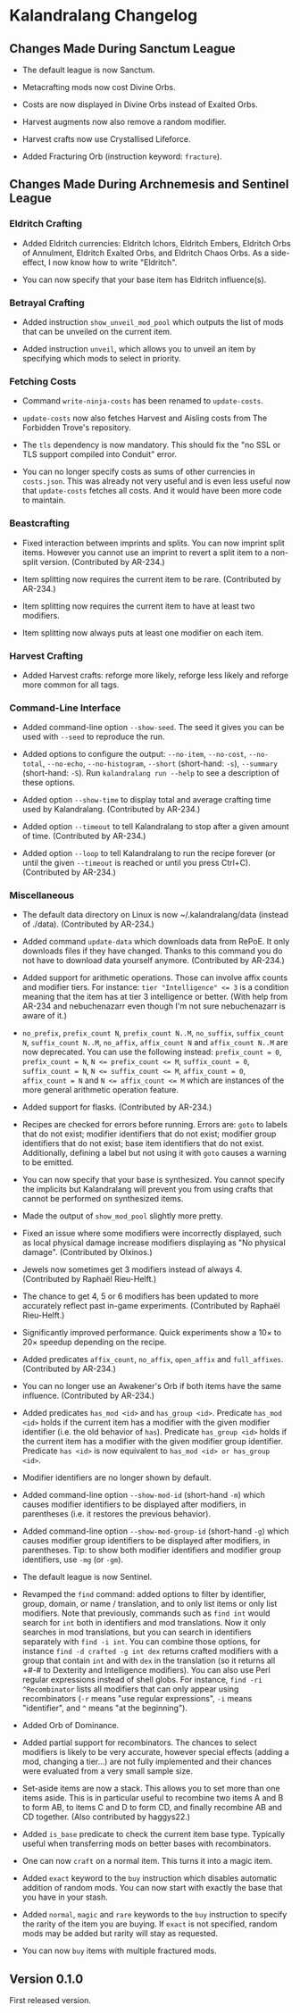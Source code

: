 # Kalandralang Changelog

## Changes Made During Sanctum League

- The default league is now Sanctum.

- Metacrafting mods now cost Divine Orbs.

- Costs are now displayed in Divine Orbs instead of Exalted Orbs.

- Harvest augments now also remove a random modifier.

- Harvest crafts now use Crystallised Lifeforce.

- Added Fracturing Orb (instruction keyword: `fracture`).

## Changes Made During Archnemesis and Sentinel League

### Eldritch Crafting

- Added Eldritch currencies: Eldritch Ichors, Eldritch Embers, Eldritch Orbs of Annulment,
  Eldritch Exalted Orbs, and Eldritch Chaos Orbs. As a side-effect, I now know
  how to write "Eldritch".

- You can now specify that your base item has Eldritch influence(s).

### Betrayal Crafting

- Added instruction `show_unveil_mod_pool` which outputs the list of mods that
  can be unveiled on the current item.

- Added instruction `unveil`, which allows you to unveil an item by specifying
  which mods to select in priority.

### Fetching Costs

- Command `write-ninja-costs` has been renamed to `update-costs`.

- `update-costs` now also fetches Harvest and Aisling costs
  from The Forbidden Trove's repository.

- The `tls` dependency is now mandatory. This should fix the
  "no SSL or TLS support compiled into Conduit" error.

- You can no longer specify costs as sums of other currencies in `costs.json`.
  This was already not very useful and is even less useful now that `update-costs`
  fetches all costs. And it would have been more code to maintain.

### Beastcrafting

- Fixed interaction between imprints and splits.
  You can now imprint split items.
  However you cannot use an imprint to revert a split item to a non-split version.
  (Contributed by AR-234.)

- Item splitting now requires the current item to be rare.
  (Contributed by AR-234.)

- Item splitting now requires the current item to have at least two modifiers.

- Item splitting now always puts at least one modifier on each item.

### Harvest Crafting

- Added Harvest crafts: reforge more likely, reforge less likely
  and reforge more common for all tags.

### Command-Line Interface

- Added command-line option `--show-seed`.
  The seed it gives you can be used with `--seed` to reproduce the run.

- Added options to configure the output: `--no-item`, `--no-cost`,
  `--no-total`, `--no-echo`, `--no-histogram`, `--short` (short-hand: `-s`),
  `--summary` (short-hand: `-S`).
  Run `kalandralang run --help` to see a description of these options.

- Added option `--show-time` to display total and average crafting time
  used by Kalandralang.
  (Contributed by AR-234.)

- Added option `--timeout` to tell Kalandralang to stop after a given amount of time.
  (Contributed by AR-234.)

- Added option `--loop` to tell Kalandralang to run the recipe forever
  (or until the given `--timeout` is reached or until you press Ctrl+C).
  (Contributed by AR-234.)

### Miscellaneous

- The default data directory on Linux is now ~/.kalandralang/data
  (instead of ./data).
  (Contributed by AR-234.)

- Added command `update-data` which downloads data from RePoE.
  It only downloads files if they have changed.
  Thanks to this command you do not have to download data yourself anymore.
  (Contributed by AR-234.)

- Added support for arithmetic operations.
  Those can involve affix counts and modifier tiers.
  For instance: `tier "Intelligence" <= 3` is a condition meaning
  that the item has at tier 3 intelligence or better.
  (With help from AR-234 and nebuchenazarr
  even though I'm not sure nebuchenazarr is aware of it.)

- `no_prefix`, `prefix_count N`, `prefix_count N..M`,
  `no_suffix`, `suffix_count N`, `suffix_count N..M`,
  `no_affix`, `affix_count N` and `affix_count N..M` are now deprecated.
  You can use the following instead:
  `prefix_count = 0`, `prefix_count = N`, `N <= prefix_count <= M`,
  `suffix_count = 0`, `suffix_count = N`, `N <= suffix_count <= M`,
  `affix_count = 0`, `affix_count = N` and `N <= affix_count <= M`
  which are instances of the more general arithmetic operation feature.

- Added support for flasks.
  (Contributed by AR-234.)

- Recipes are checked for errors before running.
  Errors are: `goto` to labels that do not exist; modifier identifiers that do
  not exist; modifier group identifiers that do not exist; base item identifiers
  that do not exist. Additionally, defining a label but not using it with `goto`
  causes a warning to be emitted.

- You can now specify that your base is synthesized.
  You cannot specify the implicits but Kalandralang will prevent you from using
  crafts that cannot be performed on synthesized items.

- Made the output of `show_mod_pool` slightly more pretty.

- Fixed an issue where some modifiers were incorrectly displayed, such as
  local physical damage increase modifiers displaying as "No physical damage".
  (Contributed by Olxinos.)

- Jewels now sometimes get 3 modifiers instead of always 4.
  (Contributed by Raphaël Rieu-Helft.)

- The chance to get 4, 5 or 6 modifiers has been updated to more accurately reflect
  past in-game experiments.
  (Contributed by Raphaël Rieu-Helft.)

- Significantly improved performance. Quick experiments show a 10× to 20× speedup
  depending on the recipe.

- Added predicates `affix_count`, `no_affix`, `open_affix` and `full_affixes`.
  (Contributed by AR-234.)

- You can no longer use an Awakener's Orb if both items have the same influence.
  (Contributed by AR-234.)

- Added predicates `has_mod <id>` and `has_group <id>`.
  Predicate `has_mod <id>` holds if the current item has a modifier with the given
  modifier identifier (i.e. the old behavior of `has`).
  Predicate `has_group <id>` holds if the current item has a modifier with the given
  modifier group identifier.
  Predicate `has <id>` is now equivalent to `has_mod <id> or has_group <id>`.

- Modifier identifiers are no longer shown by default.

- Added command-line option `--show-mod-id` (short-hand `-m`)
  which causes modifier identifiers to be displayed after modifiers,
  in parentheses (i.e. it restores the previous behavior).

- Added command-line option `--show-mod-group-id` (short-hand `-g`)
  which causes modifier group identifiers to be displayed after modifiers,
  in parentheses.
  Tip: to show both modifier identifiers and modifier group identifiers,
  use `-mg` (or `-gm`).

- The default league is now Sentinel.

- Revamped the `find` command: added options to filter by identifier, group, domain,
  or name / translation, and to only list items or only list modifiers.
  Note that previously, commands such as `find int` would search for `int`
  both in identifiers and mod translations. Now it only searches in mod translations,
  but you can search in identifiers separately with `find -i int`.
  You can combine those options, for instance `find -d crafted -g int dex` returns
  crafted modifiers with a group that contain `int` and with `dex` in the translation
  (so it returns all +#-# to Dexterity and Intelligence modifiers).
  You can also use Perl regular expressions instead of shell globs.
  For instance, `find -ri ^Recombinator` lists all modifiers that can only appear
  using recombinators (`-r` means "use regular expressions", `-i` means "identifier",
  and `^` means "at the beginning").

- Added Orb of Dominance.

- Added partial support for recombinators.
  The chances to select modifiers is likely to be very accurate,
  however special effects (adding a mod, changing a tier…) are not fully implemented
  and their chances were evaluated from a very small sample size.

- Set-aside items are now a stack.
  This allows you to set more than one items aside.
  This is in particular useful to recombine two items A and B to form AB,
  to items C and D to form CD, and finally recombine AB and CD together.
  (Also contributed by haggys22.)

- Added `is_base` predicate to check the current item base type.
  Typically useful when transferring mods on better bases with recombinators.

- One can now `craft` on a normal item. This turns it into a magic item.

- Added `exact` keyword to the `buy` instruction which disables automatic
  addition of random mods. You can now start with exactly the base that you have
  in your stash.

- Added `normal`, `magic` and `rare` keywords to the `buy` instruction to specify
  the rarity of the item you are buying. If `exact` is not specified, random
  mods may be added but rarity will stay as requested.

- You can now `buy` items with multiple fractured mods.

## Version 0.1.0

First released version.
